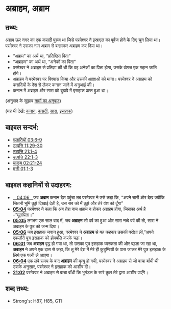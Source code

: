 # अब्राहम, अब्राम #

## तथ्य: ##

अब्राम ऊर नगर का एक कसदी पुरूष था जिसे परमेश्वर ने इस्राएल का पूर्वज होने के लिए चुन लिया था। परमेश्वर ने उसका नाम अब्राम से बदलकर अब्राहम कर दिया था।

* “अब्राम” का अर्थ था, “प्रतिष्ठित पिता”
* “अब्राहम” का अर्थ था, “अनेकों का पिता”
* परमेश्वर ने अब्राहम से प्रतिज्ञा की थी कि वह अनेकों का पिता होगा, उसके वंशज एक महान जाति होंगे।
* अब्राहम ने परमेश्वर पर विश्वास किया और उसकी आज्ञाओं को माना। परमेश्वर ने अब्राहम को कसदियों के देश से लेकर कनान जाने में अगुआई की।
* कनान में अब्राहम और सारा को बुढ़ापे में इसहाक प्राप्त हुआ था।

(अनुवाद के सुझाव [नामों का अनुवाद](rc://hi/ta/man/translate/translate-names))

(यह भी देखें: [कनान](../names/canaan.md), [कसदी](../names/chaldeans.md), [सारा](../names/sarah.md), [इसहाक](../names/isaac.md))

## बाइबल सन्दर्भ: ##

* [गलातियों 03:6-9](rc://hi/tn/help/gal/03/06)
* [उत्पत्ति 11:29-30](rc://hi/tn/help/gen/11/29)
* [उत्पत्ति 21:1-4](rc://hi/tn/help/gen/21/01)
* [उत्पत्ति 22:1-3](rc://hi/tn/help/gen/22/01)
* [याकूब 02:21-24](rc://hi/tn/help/jas/02/21)
* [मत्ती 01:1-3](rc://hi/tn/help/mat/01/01)

## बाइबल कहानियों से उदाहरण: ##

* __[04:06](rc://hi/tn/help/obs/04/06)__जब __अब्राम__ कनान देश पहुंचा तब परमेश्वर ने उसे कहा कि, “अपने चारों ओर देख क्योंकि जितनी भूमि तुझे दिखाई देती है, उस सब को मैं तुझे और तेरे वंश को दूँगा”
* __[05:04](rc://hi/tn/help/obs/05/04)__ परमेश्वर ने कहा कि अब तेरा नाम अब्राम न होकर अब्राहम होगा, जिसका अर्थ है –“मूलपिता।”
* __[05:05](rc://hi/tn/help/obs/05/05)__ लगभग एक साल बाद में, जब __अब्राहम__   सौ वर्ष का हुआ और सारा नब्बे वर्ष की तो, सारा ने अब्राहम के पुत्र को जन्म दिया।
* __[05:06](rc://hi/tn/help/obs/05/06)__ जब इसहाक जवान हुआ, परमेश्वर ने __अब्राहम__  से यह कहकर उसकी परीक्षा ली,”अपने एकलौते पुत्र इसहाक को होमबलि करके चढ़ा।
* __[06:01](rc://hi/tn/help/obs/06/01)__ जब __अब्राहम__  वृद्ध हो गया था, तो उसका पुत्र इसहाक व्यस्कता की ओर बढ़ता जा रहा था, __अब्राहम__  ने अपने एक दास से कहा, कि तू मेरे देश में मेरे ही कुटुम्बियों के पास जाकर मेरे पुत्र इसहाक के लिये एक पत्नी ले आएगा।
* __[06:04](rc://hi/tn/help/obs/06/04)__ एक लंबे समय के बाद __अब्राहम__ की मृत्यु हो गयी, परमेश्वर ने अब्राहम से जो वाचा बाँधी थी उसके अनुसार, परमेश्वर ने इसहाक को आशीष दी।
* __[21:02](rc://hi/tn/help/obs/21/02)__ परमेश्वर ने अब्राहम से वाचा बाँधी कि भूमंडल के सारे कुल तेरे द्वारा आशीष पाएँगे।

## शब्द तथ्य: ##

* Strong's: H87, H85, G11
